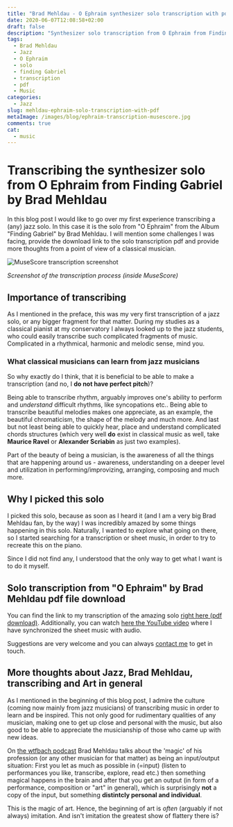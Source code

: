 ```yaml
---
title: "Brad Mehldau - O Ephraim synthesizer solo transcription with pdf"
date: 2020-06-07T12:08:58+02:00
draft: false
description: "Synthesizer solo transcription from O Ephraim from Finding Gabriel by Brad Mehldau. With download link to the pdf. Additionally I provide thoughts about Art, Jazz and Music in general and the general beauty of Art."
tags:
  - Brad Mehldau
  - Jazz
  - O Ephraim
  - solo
  - finding Gabriel
  - transcription
  - pdf
  - Music
categories:
  - Jazz
slug: mehldau-ephraim-solo-transcription-with-pdf
metaImage: /images/blog/ephraim-transcription-musescore.jpg
comments: true
cat:
  - music
---
```



# Transcribing the synthesizer solo from O Ephraim from Finding Gabriel by Brad Mehldau

In this blog post I would like to go over my first experience transcribing a (any) jazz solo.
In this case it is the solo from "O Ephraim" from the Album "Finding Gabriel" by Brad Mehldau.
I will mention some challenges I was facing, provide the download link to the solo transcription pdf and provide more thoughts from a point of view of a classical musician.

![MuseScore transcription screenshot](/images/blog/ephraim-transcription-musescore.jpg)

*Screenshot of the transcription process (inside MuseScore)*

## Importance of transcribing

As I mentioned in the preface, this was my very first transcription of a jazz solo, or any bigger fragment for that matter.
During my studies as a classical pianist at my conservatory I always looked up to the jazz students, who could easily transcribe such complicated fragments of music.
Complicated in a rhythmical, harmonic and melodic sense, mind you.

### What classical musicians can learn from jazz musicians

So why exactly do I think, that it is beneficial to be able to make a transcription (and no, I **do not have perfect pitch**)?

Being able to transcribe rhythm, arguably improves one's ability to perform and *understand* difficult rhythms, like syncopations etc..
Being able to transcribe beautiful melodies makes one appreciate, as an example, the beautiful chromaticism, the shape of the melody and much more.
And last but not least being able to quickly hear, place and understand complicated chords structures (which very well **do** exist in classical music as well, take **Maurice Ravel** or **Alexander Scriabin** as just two examples).

Part of the beauty of being a musician, is the awareness of all the things that are happening around us - awareness, understanding on a deeper level and utilization in performing/improvizing, arranging, composing and much more.

## Why I picked this solo

I picked this solo, because as soon as I heard it (and I am a very big Brad Mehldau fan, by the way) I was incredibly amazed by some things happening in this solo.
Naturally, I wanted to explore what going on there, so I started searching for a transcription or sheet music, in order to try to recreate this on the piano.

Since I did not find any, I understood that the only way to get what I want is to do it myself.

## Solo transcription from "O Ephraim" by Brad Mehldau pdf file download

You can find the link to my transcription of the amazing solo [right here (pdf download)](/files/Brad_Mehldau_-_O_Ephraim_-_Synth_Solo.pdf).
Additionally, you can watch [here the YouTube video](https://youtu.be/HPDIDQplBFM) where I have synchronized the sheet music with audio.

Suggestions are very welcome and you can always [contact me](/contact/) to get in touch.

## More thoughts about Jazz, Brad Mehldau, transcribing and Art in general

As I mentioned in the beginning of this blog post, I admire the culture (coming now mainly from jazz musicians) of transcribing music in order to learn and be inspired.
This not only good for rudimentary qualities of any musician, making one to get up close and personal with the music, but also good to be able to appreciate the musicianship of those who came up with new ideas.

On [the wtfbach podcast](https://wtfbach.podbean.com/e/special-guest-brad-mehldau-why-does-he-like-bach/) Brad Mehldau talks about the 'magic' of his profession (or any other musician for that matter) as being an input/output situation: First you let as much as possible in (=input) (listen to performances you like, transcribe, explore, read etc.) then something magical happens in the brain and after that you get an output (in form of a performance, composition or "art" in general), which is surprisingly **not** a copy of the input, but something **distintcly personal and individual**.

This is the magic of art.
Hence, the beginning of art is *often* (arguably if not always) imitation.
And isn't imitation the greatest show of flattery there is?
